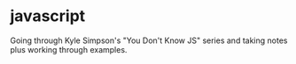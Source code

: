 # javascript
Going through Kyle Simpson's "You Don't Know JS" series and taking notes plus working through examples.

